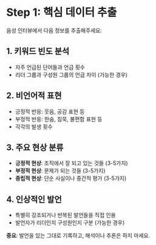 # Step 1: 핵심 데이터 추출

음성 인터뷰에서 다음 정보를 추출해주세요:

## 1. 키워드 빈도 분석
- 자주 언급된 단어들과 언급 횟수
- 리더 그룹과 구성원 그룹의 언급 차이 (가능한 경우)

## 2. 비언어적 표현
- 긍정적 반응: 웃음, 공감 표현 등
- 부정적 반응: 한숨, 침묵, 불편함 표현 등
- 각각의 발생 횟수

## 3. 주요 현상 분류
- **긍정적 현상**: 조직에서 잘 되고 있는 것들 (3-5가지)
- **부정적 현상**: 문제가 되는 것들 (3-5가지)
- **중립적 현상**: 단순 사실이나 중간적 평가 (3-5가지)

## 4. 인상적인 발언
- 특별히 강조되거나 반복된 발언들을 직접 인용
- 발언자가 리더인지 구성원인지 구분 (가능한 경우)

**중요**: 발언을 있는 그대로 기록하고, 해석이나 추론은 하지 마세요.

